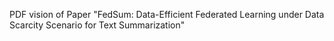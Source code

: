 PDF vision of Paper "FedSum: Data-Efficient Federated Learning under Data Scarcity Scenario for Text Summarization"

